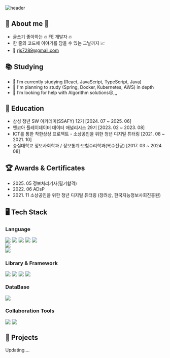 <!-- Header -->
![header](https://capsule-render.vercel.app/api?type=waving&color=gradient&customColorList=22&height=300&section=header&text=Welcome😃&fontSize=60&animation=fadeIn)

<!-- Body -->
## 🎉 About me 🎉
- 글쓰기 좋아하는 🔥 FE 개발자 🔥
- 한 줄의 코드에 이야기를 담을 수 있는 그날까지 📈
- 📮 rjs7289@gmail.com

## 📚 Studying
* 🌱 I’m currently studying (React, JavaScript, TypeScript, Java)
* 👀 I'm planning to study (Spring, Docker, Kubernetes, AWS) in depth
* 🤔 I’m looking for help with Algorithm solutions😢,,,

## 🏫 Education
* 삼성 청년 SW 아카데미(SSAFY) 12기 [2024. 07 ~ 2025. 06]
* 엔코아 플레이데이터 데이터 애널리시스 29기 [2023. 02 ~ 2023. 08]
* ICT를 통한 착한상상 프로젝트 - 소상공인을 위한 청년 디지털 튜터링 [2021. 08 ~ 2021. 10]
* 숭실대학교 정보사회학과 / 정보통계·보험수리학과(복수전공) [2017. 03 ~ 2024. 08]

## 🏆 Awards & Certificates
- 2025\. 05 정보처리기사(필기합격)
- 2022\. 06 ADsP
- 2021\. 11 소상공인을 위한 청년 디지털 튜터링 (장려상, 한국지능정보사회진흥원)

## 🖥️ Tech Stack
### Language
<div style="display: flex; gap: 5px;">
  <!-- HTML5 -->
  <img src="https://img.shields.io/badge/HTML5-E34F26?style=flat-square&logo=HTML5&logoColor=white"/>
  <!-- CSS -->
  <img src="https://img.shields.io/badge/CSS3-1572B6?style=flat-square&logo=CSS3&logoColor=white"/>
  <!-- JavaScript -->
  <img src="https://img.shields.io/badge/JavaScript-F7DF1E?style=flat-square&logo=JavaScript&logoColor=white"/>
  <!-- TypeScript -->
  <img src="https://img.shields.io/badge/TypeScript-3178C6?style=flat-square&logo=TypeScript&logoColor=white"/>
  <!-- TailwindCSS -->
  <img src="https://img.shields.io/badge/TailwindCSS-06B6D4?style=flat-square&logo=TailwindCSS&logoColor=white&Color=white"/>
</div>

<div style="display: flex; gap: 5px;">
  <!-- Java -->
  <img src="https://img.shields.io/badge/Java-007396?style=flat-square&logo=OpenJDK&logoColor=white">
</div>

<div style="display: flex; gap: 5px;">
  <!-- Python -->
  <img src="https://img.shields.io/badge/Python-3776AB?style=flat-square&logo=Python&logoColor=white"/>
</div>

### Library & Framework
<div style="display: flex; gap: 5px;">
  <!-- React -->
  <img src="https://img.shields.io/badge/React-61DAFB?style=flat-square&logo=React&logoColor=white&Color=white"/>
  <!--Vue-->
  <img src="https://img.shields.io/badge/Vue.js-4FC08D?style=flat-square&logo=Vue.js&logoColor=white&Color=white"/>
  <!-- Tanstack Query -->
  <img src="https://img.shields.io/badge/ReactQuery-FF4154?style=flat-square&logo=ReactQuery&logoColor=white&Color=white"/>
  <!-- Zustand -->
  <img src="https://img.shields.io/badge/Zustand-000000?style=flat-square&logo=Zustand&logoColor=white&Color=white"/>
</div>
<div style="display: flex; gap: 5px;">
  <!--Spring-->
  <!--Spring Boot-->
</div>

### DataBase
<!--MySQL-->
<img src="https://img.shields.io/badge/MySQL-4479A1?style=flat-square&logo=MySQL&logoColor=white"/>

### Collaboration Tools
<div style="display: flex; gap: 5px;">
  <!-- Gitlab -->
  <img src="https://img.shields.io/badge/GitLab-FC6D26?style=flat-square&logo=GitLab&logoColor=white"/>
  <!-- Jira -->
  <img src="https://img.shields.io/badge/JiraSoftware-0052CC?style=flat-square&logo=JiraSoftware&logoColor=white"/>
</div>

## 🌟 Projects
Updating....

